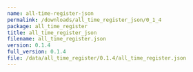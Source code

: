 ```yaml
---
name: all-time-register-json
permalink: /downloads/all_time_register_json/0_1_4
package: all_time_register
title: all_time_register_json
filename: all_time_register.json
version: 0.1.4
full_version: 0.1.4
file: /data/all_time_register/0.1.4/all_time_register.json
---
```

